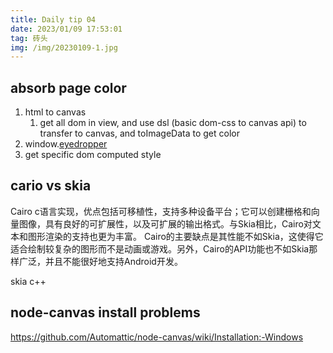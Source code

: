 ```yaml
---
title: Daily tip 04
date: 2023/01/09 17:53:01
tag: 砖头
img: /img/20230109-1.jpg
---
```


## absorb page color
1. html to canvas
   1. get all dom in view, and use dsl (basic dom-css to canvas api) to transfer to canvas, and toImageData to get color
2. window.[eyedropper](https://developer.mozilla.org/en-US/docs/Web/API/EyeDropper)
3. get specific dom computed style


## cario vs skia
Cairo c语言实现，优点包括可移植性，支持多种设备平台；它可以创建栅格和向量图像，具有良好的可扩展性，以及可扩展的输出格式。与Skia相比，Cairo对文本和图形渲染的支持也更为丰富。
Cairo的主要缺点是其性能不如Skia，这使得它适合绘制较复杂的图形而不是动画或游戏。另外，Cairo的API功能也不如Skia那样广泛，并且不能很好地支持Android开发。

skia c++
## node-canvas install problems

https://github.com/Automattic/node-canvas/wiki/Installation:-Windows